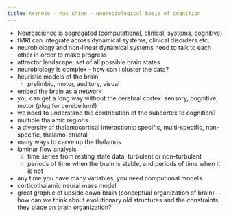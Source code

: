 ```yaml
---
title: Keynote - Mac Shine - Neurobiological basis of cognition
---
```


* Neuroscience is segregated (computational, clinical, systems, cognitive)
* fMRI can integrate across dynamical systems, clinical disorders etc. 
* neurobiology and non-linear dynamical systems need to talk to each other in order to make progress
* attractor landscape: set of all possible brain states
* neurobiology is complex - how can i cluster the data? 
* heuristic models of the brain
	* prelimbic, motor, auditory, visual
* embed the brain as a network
* you can get a long way without the cerebral cortex: sensory, cognitive, motor (plug for cerebellum!)
* we need to understand the contribution of the subcortex to cognition? 
* multiple thalamic regions
* a diversity of thalamocortical interactions: specific, multi-specific, non-specific, thalamo-striatal
* many ways to carve up the thalamus
* laminar flow analysis
	* time series from resting state data, turbulent or non-turbulent
	* periods of time when the brain is stable, and periods of time when it is not
* any time you have many variables, you need computional models
* corticothalamic neural mass model
* great graphic of upside down brain (conceptual organization of brain) -- how can we think about evolutionary old structures and the constraints they place on brain organization? 